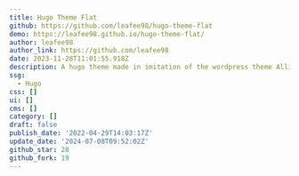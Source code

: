 ```yaml
---
title: Hugo Theme Flat
github: https://github.com/leafee98/hugo-theme-flat
demo: https://leafee98.github.io/hugo-theme-flat/
author: leafee98
author_link: https://github.com/leafee98
date: 2023-11-28T11:01:55.918Z
description: A hugo theme made in imitation of the wordpress theme Allium
ssg:
  - Hugo
css: []
ui: []
cms: []
category: []
draft: false
publish_date: '2022-04-29T14:03:17Z'
update_date: '2024-07-08T09:52:02Z'
github_star: 28
github_fork: 19
---
```

